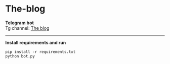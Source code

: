 # The-blog
<b>Telegram bot</b><br>
Tg channel: <a href="https://t.me/theblog_uz">The blog</a></b>

<hr>

<b>Install requirements and run</b>

```
pip install -r requirements.txt
python bot.py
```